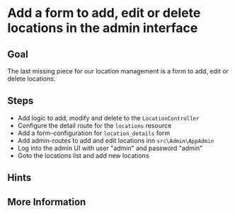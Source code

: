 Add a form to add, edit or delete locations in the admin interface
==================================================================

Goal
----

The last missing piece for our location management is a form to add, edit or delete locations.  

Steps
-----

* Add logic to add, modify and delete to the `LocationController`
* Configure the detail route for the `locations` resource
* Add a form-configuration for `location_details` form
* Add admin-routes to add and edit locations inn `src\Admin\AppAdmin`
* Log into the admin UI with user "admin" and password "admin"
* Goto the locations list and add new locations

Hints
-----


More Information
----------------

